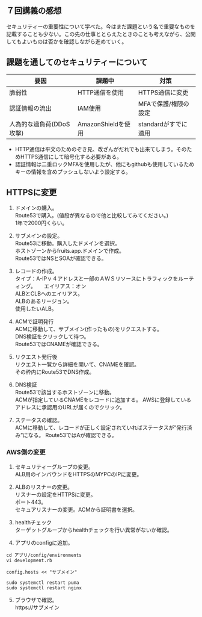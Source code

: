 ## ７回講義の感想  
  
セキュリティーの重要性について学べた。今はまだ課題という名で重要なものを記載することも少ない。この先の仕事ととらえたときのことも考えながら、公開してもよいものは否かを確認しながら進めていく。  
  
## 課題を通してのセキュリティーについて  
  
|要因|課題中|対策|
|----|----|---- | 
|脆弱性|HTTP通信を使用|HTTPS通信に変更|  
|認証情報の流出|IAM使用|MFAで保護/権限の設定|  
|人為的な過負荷(DDoS攻撃)|AmazonShieldを使用|standardがすでに適用|  

* HTTP通信は平文のためのぞき見、改ざんがだれでも出来てしまう。そのためHTTPS通信にして暗号化する必要がある。  
* 認証情報は二重ロックMFAを使用したが、他にもgithubも使用しているためキーの情報を含めプッシュしないよう設定する。 


## HTTPSに変更  
1. ドメインの購入。  
Route53で購入。(値段が異なるので他と比較してみてください。)  
1年で2000円くらい。  
  
2. サブメインの設定。  
Route53に移動。購入したドメインを選択。  
ホストゾーンからfruits.app.ドメインで作成。  
Route53ではNSとSOAが確認できる。  
  
3. レコードの作成。  
タイプ：A-IPｖ４アドレスと一部のＡＷＳリソースにトラフィックをルーティング。  　
エイリアス：オン  
           ALBとCLBへのエイリアス。  
           ALBのあるリージョン。  
           使用したいALB。  
  
4. ACMで証明発行  
ACMに移動して、サブメイン(作ったもの)をリクエストする。  
DNS検証をクリックして待つ。  
Route53ではCNAMEが確認できる。  
  
5. リクエスト発行後  
リクエスト一覧から詳細を開いて、CNAMEを確認。  
その枠内にRoute53でDNS作成。  
  
6. DNS検証  
Route53で該当するホストゾーンに移動。  
ACMが指定しているCNAMEをレコードに追加する。
AWSに登録しているアドレスに承認用のURLが届くのでクリック。  
  
7. ステータスの確認。  
ACMに移動して、レコードが正しく設定されていればステータスが”発行済み”になる。 Route53ではAが確認できる。  

### AWS側の変更  
1. セキュリティーグループの変更。  
ALB用のインバウンドをHTTPSのMYPCのIPに変更。  

2. ALBのリスナーの変更。  
リスナーの設定をHTTPSに変更。  
ポート443。  
セキュアリスナーの変更。ACMから証明書を選択。  

3. healthチェック  
ターゲットグループからhealthチェックを行い異常がないか確認。  

4. アプリのconfigに追加。  
````
cd アプリ/config/environments  
vi development.rb  
````  
````
config.hosts << "サブメイン"
````
````
sudo systemctl restart puma
sudo systemctl restart nginx
````
5. ブラウザで確認。  
https://サブメイン


